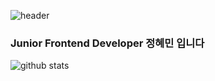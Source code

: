 
![header](https://capsule-render.vercel.app/api?type=wave&color=auto&height=300&section=header&text=Hannah&fontSize=90)

### Junior Frontend Developer 정혜민 입니다


![github stats](https://github-readme-stats.vercel.app/api?username=hannah949494&show_icons=true)